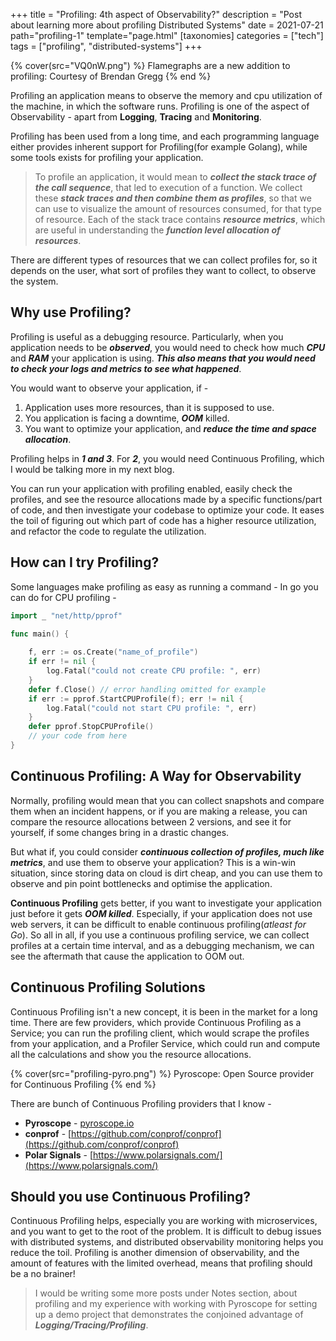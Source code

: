 +++
title = "Profiling: 4th aspect of Observability?"
description = "Post about learning more about profiling Distributed Systems"
date = 2021-07-21
path="profiling-1"
template="page.html"
[taxonomies]
categories = ["tech"]
tags = ["profiling", "distributed-systems"]
+++

{% cover(src="VQ0nW.png") %}
Flamegraphs are a new addition to profiling: Courtesy of Brendan Gregg
{% end %}

Profiling an application means to observe the memory and cpu utilization of the machine, in which the software runs. Profiling is one of the aspect of Observability - apart from **Logging**, **Tracing** and **Monitoring**.

Profiling has been used from a long time, and each programming language either provides inherent support for Profiling(for example Golang), while some tools exists for profiling your application. 

> To profile an application, it would mean to ***collect the stack trace of the call sequence***, that led to execution of a function. We collect these ***stack traces and then combine them as profiles***, so that we can use to visualize the amount of resources consumed, for that type of resource. Each of the stack trace contains ***resource metrics***, which are useful in understanding the ***function level allocation of resources***.

There are different types of resources that we can collect profiles for, so it depends on the user, what sort of profiles they want to collect, to observe the system.

## Why use Profiling?

Profiling is useful as a debugging resource. Particularly, when you application needs to be ***observed***, you would need to check how much ***CPU*** and ***RAM*** your application is using. ***This also means that you would need to check your logs and metrics to see what happened***.

You would want to observe your application, if - 
1. Application uses more resources, than it is supposed to use.
2. You application is facing a downtime, ***OOM*** killed.
3. You want to optimize your application, and ***reduce the time and space allocation***.

Profiling helps in ***1 and 3***. For ***2***, you would need Continuous Profiling, which I would be talking more in my next blog.

You can run your application with profiling enabled, easily check the profiles, and see the resource allocations made by a specific functions/part of code, and then investigate your codebase to optimize your code. It eases the toil of figuring out which part of code has a higher resource utilization, and refactor the code to regulate the utilization.

## How can I try Profiling?

Some languages make profiling as easy as running a command - In go you can do for CPU profiling - 


```go
import _ "net/http/pprof"

func main() {
    
    f, err := os.Create("name_of_profile")
    if err != nil {
        log.Fatal("could not create CPU profile: ", err)
    }
    defer f.Close() // error handling omitted for example
    if err := pprof.StartCPUProfile(f); err != nil {
        log.Fatal("could not start CPU profile: ", err)
    }
    defer pprof.StopCPUProfile()
    // your code from here
}
```

## Continuous Profiling: A Way for Observability

Normally, profiling would mean that you can collect snapshots and compare them when an incident happens, or if you are making a release, you can compare the resource allocations between 2 versions, and see it for yourself, if some changes bring in a drastic changes.

But what if, you could consider ***continuous collection of profiles, much like metrics***, and use them to observe your application? This is a win-win situation, since storing data on cloud is dirt cheap, and you can use them to observe and pin point bottlenecks and optimise the application.

**Continuous Profiling** gets better, if you want to investigate your application just before it gets ***OOM killed***. Especially, if your application does not use web servers, it can be difficult to enable continuous profiling(*atleast for Go*). So all in all, if you use a continuous profiling service, we can collect profiles at a certain time interval, and as a debugging mechanism, we can see the aftermath that cause the application to OOM out.

## Continuous Profiling Solutions

Continuous Profiling isn't a new concept, it is been in the market for a long time. There are few providers, which provide Continuous Profiling as a Service; you can run the profiling client, which would scrape the profiles from your application, and a Profiler Service, which could run and compute all the calculations and show you the resource allocations.

{% cover(src="profiling-pyro.png") %}
Pyroscope: Open Source provider for Continuous Profiling
{% end %}

There are bunch of Continuous Profiling providers that I know - 
* **Pyroscope** - [pyroscope.io](https://pyroscope.io)
* **conprof** - [https://github.com/conprof/conprof](https://github.com/conprof/conprof)
* **Polar Signals** - [https://www.polarsignals.com/](https://www.polarsignals.com/)

## Should you use Continuous Profiling?

Continuous Profiling helps, especially you are working with microservices, and you want to get to the root of the problem. It is difficult to debug issues with distributed systems, and distributed observability monitoring helps you reduce the toil. Profiling is another dimension of observability, and the amount of features with the limited overhead, means that profiling should be a no brainer!

> I would be writing some more posts under Notes section, about profiling and my experience with working with Pyroscope for setting up a demo project that demonstrates the conjoined advantage of ***Logging/Tracing/Profiling***.